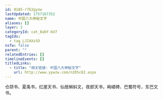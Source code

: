 ```yaml
---
id: 0185-r762gyow
lastUpdated: 1757167352
name: 中国八大神秘文字
aliases: []
layer: 2
categoryId: cat_8abY-bU7
tagIds:
  - tag_LJIAXzSO
nsfw: false
parent: ""
relatedEntries: []
timelineEvents: []
titledLinks:
  - title: "相关链接: 中国八大神秘文字"
    url: http://www.yywzw.com/n205c82.aspx
---
```


仓颉书、夏禹书，红崖天书、仙居蝌蚪文，夜郎天书，峋嵝碑、巴蜀符号，东巴文书。